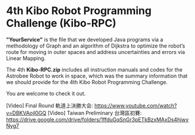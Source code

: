 # 4th Kibo Robot Programming Challenge (Kibo-RPC)

**"YourService"** is the file that we developed Java programs via a methodology of Graph and an algorithm of Dijkstra to optimize the robot’s route for moving in
outer spaces and address uncertainties and errors via Linear Mapping. 

The 4th **Kibo-RPC.zip** includes all instruction manuals and codes for the Astrobee Robot to work in space, which was the summary information that we should provide for the 4th Kibo Robot Programming Challenge.

You are welcome to check it out.

[Video] Final Round 軌道上決勝大会: https://www.youtube.com/watch?v=DBKVAojl0GQ
[Video] Taiwan Preliminary 台灣區初賽: https://drive.google.com/drive/folders/1ffduGqSnGr3pETkBzxMAxDs4hjwvNyg7
